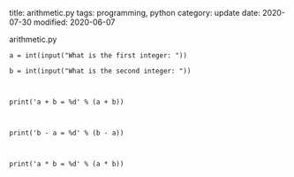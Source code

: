 title: arithmetic.py
tags: programming, python
category: update
date: 2020-07-30
modified: 2020-06-07


arithmetic.py

```
a = int(input("What is the first integer: ")) 

b = int(input("What is the second integer: ")) 

 

print('a + b = %d' % (a + b))  

 

print('b - a = %d' % (b - a))  

 

print('a * b = %d' % (a * b))
```
